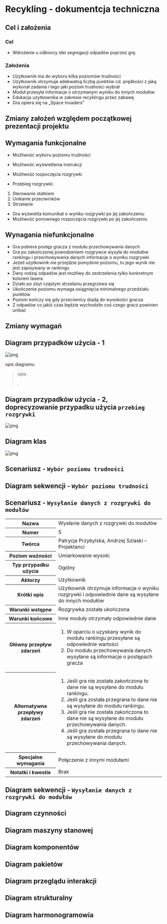 # Recykling - dokumentcja techniczna

## Cel i założenia

### Cel

- Wdrożenie u odbiorcy idei segregacji odpadów poprzez grę.

### Założenia

- Użytkownik ma do wyboru kilka poziomów trudności
- Użytkownik otrzymuje adekwatną liczbę punktów cd. prędkości z jaką wykonał zadania i tego jaki poziom trudności wybrał
- Moduł przesyła informacje o otrzymanym wyniku do innych modułów
- Edukacja użytkownika w zakresie recyklingu przez zabawę
- Gra opiera się na „Space Invaders”

## Zmiany założeń względem początkowej prezentacji projektu

## Wymagania funkcjonalne

- Możliwość wyboru poziomu trudności
- Możliwość wyświetlenia instrukcji
- Możliwość rozpoczęcia rozgrywki

- Przebieg rozgrywki:
1. Sterowanie statkiem
2. Unikanie przeciwników
3. Strzelanie

- Gra wyświetla komunikat o wyniku rozgrywki po jej zakończeniu
- Możliwość ponownego rozpoczęcia rozgrywki po jej zakończeniu

## Wynagania niefunkcjonalne

- Gra pobiera postęp gracza z modułu przechowywania danych 
- Gra po zakończonej powodzeniem rozgrywce wysyła do modułów rankingu i przechowywania 
danych informacje o wyniku rozgrywki
- Jeżeli użytkownik nie przejdzie pomyślnie poziomu, to jego wynik nie jest zapisywany w 
rankingu
- Dany rodzaj odpadów jest możliwy do zestrzelenia tylko konkretnym kolorem lasera
- Działo po zbyt częstym strzelaniu przegrzewa się
- Ukończenie poziomu wymaga osiągnięcia minimalnego przedziału punktów
- Poziom kończy się gdy przeciwnicy dojdą do wysokości gracza
- Z odpadów co jakiś czas będzie wychodziło coś czego gracz powinien unikać

## Zmiany wymagań

## Diagram przypadków użycia - 1

![png](https://i.imgur.com/UeA55Ae.png)

opis diagramu
> opis
>
> .

## Diagram przypadków użycia - 2, doprecyzowanie przypadku użycia `przebieg rozgrywki`

![png](https://i.imgur.com/iez0DGS.png)

## Diagram klas

![png](https://i.imgur.com/9268AN4.png)

## Scenariusz - `Wybór poziomu trudności`



## Diagram sekwencji - `Wybór poziomu trudności`

## Scenariusz - `Wysyłanie danych z rozgrywki do modułów`

  <table>
        <tr>
            <th>Nazwa</th>
            <td>Wysłanie danych z rozgrywki do modułów</td>
        </tr>
        <tr>
            <th>Numer</th>
            <td>5</td>
        </tr>
        <tr>
            <th>Twórca</th>
            <td>Patrycja Przybylska, Andrzej Szlaski – Projektanci</td>
        </tr>
        <tr>
            <th>Poziom ważności</th>
            <td>Umiarkowanie wysoki</td>
        </tr>
        <tr>
            <th>Typ przypadku użycia</th>
            <td>Ogólny</td>
        </tr>
        <tr>
            <th>Aktorzy</th>
            <td>Użytkownik</td>
        </tr>
        <tr>
            <th>Krótki opis</th>
            <td>Użytkownik otrzymuje informacje o wyniku rozgrywki i odpowiednie dane są wysyłane do innych modułów</td>
        </tr>
        <tr>
            <th>Warunki wstępne</th>
            <td>Rozgrywka została ukończona</td>
        </tr>
        <tr>
            <th>Warunki końcowe</th>
            <td>Inne moduły otrzymały odpowiednie dane</td>
        </tr>
        <tr>
            <th>Główny przepływ zdarzeń</th>
            <td>
                <ol>
                    <li>W oparciu o uzyskany wynik do modułu rankingu przesyłane są odpowiednie wartości</li>
                    <li>Do modułu przechowywania danych wysyłane są informacje o postępach gracza</li>
                </ol>
            </td>
        </tr>
        <tr>
            <th>Alternatywne przepływy zdarzeń</th>
            <td>
                <ol>
                    <li>Jeśli gra nie została zakończona to dane nie są wysyłane do modułu rankingu.</li>
                    <li>Jeśli gra została przegrana to dane nie są wysyłane do modułu rankingu.</li>
                    <li>Jeśli gra nie została zakończona to dane nie są wysyłane do modułu przechowywania danych.</li>
                    <li>Jeśli gra została przegrana to dane nie są wysyłane do modułu przechowywania danych.</li>
                </ol>
            </td>
        </tr>
        <tr>
            <th>Specjalne wymagania</th>
            <td>Połączenie z innymi modułami</td>
        </tr>
        <tr>
            <th>Notatki i kwestie</th>
            <td>Brak</td>
        </tr>
    </table>

## Diagram sekwencji - `Wysyłanie danych z rozgrywki do modułów`

## Diagram czynności

## Diagram maszyny stanowej

## Diagram komponentów

## Diagram pakietów

## Diagram przeglądu interakcji

## Diagram strukturalny

## Diagram harmonogramowia



